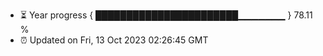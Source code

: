 - ⏳ Year progress { ███████████████████████▁▁▁▁▁▁▁ } 78.11 %
- ⏰ Updated on Fri, 13 Oct 2023 02:26:45 GMT

